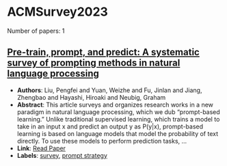 # ACMSurvey2023

Number of papers: 1

## [Pre-train, prompt, and predict: A systematic survey of prompting methods in natural language processing](paper_1.md)
- **Authors**: Liu, Pengfei and Yuan, Weizhe and Fu, Jinlan and Jiang, Zhengbao and Hayashi, Hiroaki and Neubig, Graham
- **Abstract**: This article surveys and organizes research works in a new paradigm in natural language processing, which we dub “prompt-based learning.” Unlike traditional supervised learning, which trains a model to take in an input x and predict an output y as P(y|x), prompt-based learning is based on language models that model the probability of text directly. To use these models to perform prediction tasks, ...
- **Link**: [Read Paper](https://arxiv.org/pdf/2107.13586)
- **Labels**: [survey](../../labels/survey.md), [prompt strategy](../../labels/prompt_strategy.md)

